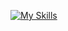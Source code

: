 [![My Skills](https://skillicons.dev/icons?i=js,html,css,tailwindcss,nextjs,react)](https://skillicons.dev)
